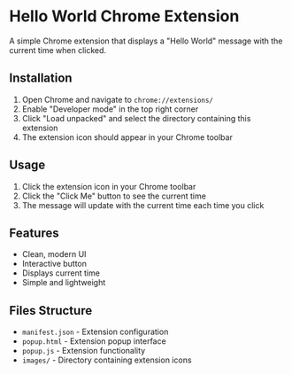 # Hello World Chrome Extension

A simple Chrome extension that displays a "Hello World" message with the current time when clicked.

## Installation

1. Open Chrome and navigate to `chrome://extensions/`
2. Enable "Developer mode" in the top right corner
3. Click "Load unpacked" and select the directory containing this extension
4. The extension icon should appear in your Chrome toolbar

## Usage

1. Click the extension icon in your Chrome toolbar
2. Click the "Click Me" button to see the current time
3. The message will update with the current time each time you click

## Features

- Clean, modern UI
- Interactive button
- Displays current time
- Simple and lightweight

## Files Structure

- `manifest.json` - Extension configuration
- `popup.html` - Extension popup interface
- `popup.js` - Extension functionality
- `images/` - Directory containing extension icons 